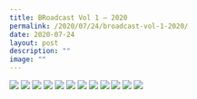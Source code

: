 ```yaml
---
title: BRoadcast Vol 1 – 2020
permalink: /2020/07/24/broadcast-vol-1-2020/
date: 2020-07-24
layout: post
description: ""
image: ""
---
```

<img src="/images/Newsletter_Vol-1_2020_FA_trimmed-1-724x1024.jpg">
<img src="/images/Newsletter_Vol-1_2020_FA_trimmed-2-724x1024.jpg">
<img src="/images/Newsletter_Vol-1_2020_FA_trimmed-3-724x1024.jpg">
<img src="/images/Newsletter_Vol-1_2020_FA_trimmed-4-724x1024.jpg">
<img src="/images/Newsletter_Vol-1_2020_FA_trimmed-5-724x1024.jpg">
<img src="/images/Newsletter_Vol-1_2020_FA_trimmed-6-724x1024.jpg">
<img src="/images/Newsletter_Vol-1_2020_FA_trimmed-7-724x1024.jpg">
<img src="/images/Newsletter_Vol-1_2020_FA_trimmed-8-724x1024.jpg">
<img src="/images/Newsletter_Vol-1_2020_FA_trimmed-9-724x1024.jpg">
<img src="/images/Newsletter_Vol-1_2020_FA_trimmed-10-724x1024.jpg">
<img src="/images/Newsletter_Vol-1_2020_FA_trimmed-11-724x1024.jpg">
<img src="/images/Newsletter_Vol-1_2020_FA_trimmed-12-724x1024.jpg">